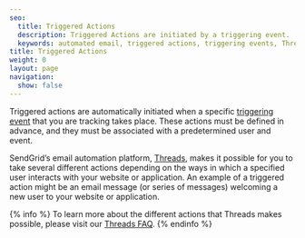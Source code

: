 ```yaml
---
seo:
  title: Triggered Actions
  description: Triggered Actions are initiated by a triggering event.
  keywords: automated email, triggered actions, triggering events, Threads
title: Triggered Actions
weight: 0
layout: page
navigation:
  show: false
---
```


Triggered actions are automatically initiated when a specific [triggering event]({{root_url}}/Glossary/triggering_events.html) that you are tracking takes place. These actions must be defined in advance, and they must be associated with a predetermined user and event.

SendGrid’s email automation platform, [Threads](http://threads.io/), makes it possible for you to take several different actions depending on the ways in which a specified user interacts with your website or application. An example of a triggered action might be an email message (or series of messages) welcoming a new user to your website or application.

{% info %}
To learn more about the different actions that Threads makes possible, please visit our [Threads FAQ](https://support.threads.io/hc/en-us/articles/206049497-What-types-of-Workflow-Actions-are-supported-).
{% endinfo %}
